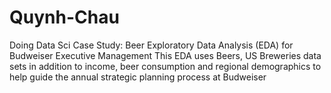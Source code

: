 # Quynh-Chau
Doing Data Sci 
Case Study:  Beer Exploratory Data Analysis (EDA) for Budweiser Executive Management
This EDA uses Beers, US Breweries data sets in addition to income, beer consumption and regional demographics to help guide the annual strategic planning process at Budweiser
